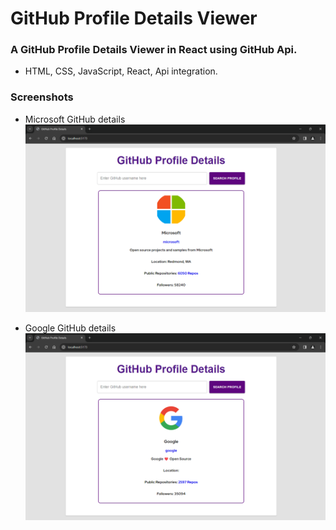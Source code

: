 # GitHub Profile Details Viewer

### A GitHub Profile Details Viewer in React using GitHub Api.
- HTML, CSS, JavaScript, React, Api integration.

### Screenshots

- Microsoft GitHub details
</br><img src="https://raw.githubusercontent.com/ayushmanyd/react-mini-projects/main/github-profile-details/Screenshots/V1%20-%20microsoft.png" alt="Before using Recoil" width="500" img-allign= "center">

- Google GitHub details
</br><img src="https://raw.githubusercontent.com/ayushmanyd/react-mini-projects/main/github-profile-details/Screenshots/V1%20-%20google.png" alt="After using Recoil" width="500">
